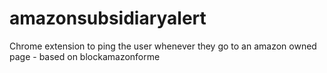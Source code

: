 # amazonsubsidiaryalert
Chrome extension to ping the user whenever they go to an amazon owned page - based on blockamazonforme
